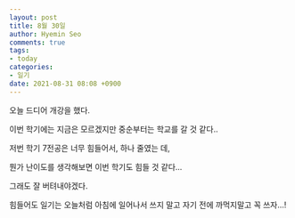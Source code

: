 ```yaml
---
layout: post
title: 8월 30일
author: Hyemin Seo
comments: true
tags:
- today
categories:
- 일기
date: 2021-08-31 08:08 +0900
---
```

오늘 드디어 개강을 했다.

이번 학기에는 지금은 모르겠지만 중순부터는 학교를 갈 것 같다..

저번 학기 7전공은 너무 힘들어서, 하나 줄였는 데,

뭔가 난이도를 생각해보면 이번 학기도 힘들 것 같다...

그래도 잘 버텨내야겠다.

힘들어도 일기는 오늘처럼 아침에 일어나서 쓰지 말고 자기 전에 까먹지말고 꼭 쓰자...!
